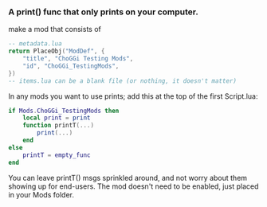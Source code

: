 ### A print() func that only prints on your computer.

make a mod that consists of
```lua
-- metadata.lua
return PlaceObj("ModDef", {
	"title", "ChoGGi Testing Mods",
	"id", "ChoGGi_TestingMods",
})
-- items.lua can be a blank file (or nothing, it doesn't matter)
```

In any mods you want to use prints; add this at the top of the first Script.lua:
```lua
if Mods.ChoGGi_TestingMods then
	local print = print
	function printT(...)
		print(...)
	end
else
	printT = empty_func
end
```
You can leave printT() msgs sprinkled around, and not worry about them showing up for end-users.
The mod doesn't need to be enabled, just placed in your Mods folder.